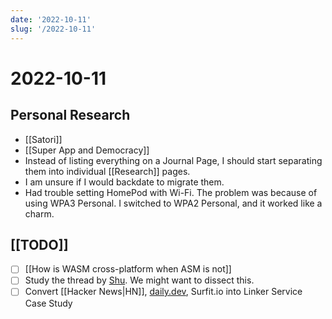 ```yaml
---
date: '2022-10-11'
slug: '/2022-10-11'
---
```


# 2022-10-11

## Personal Research

- [[Satori]]
- [[Super App and Democracy]]
- Instead of listing everything on a Journal Page, I should start separating them into individual [[Research]] pages.
- I am unsure if I would backdate to migrate them.
- Had trouble setting HomePod with Wi-Fi. The problem was because of using WPA3 Personal. I switched to WPA2 Personal, and it worked like a charm.

## [[TODO]]

- [ ] [[How is WASM cross-platform when ASM is not]]
- [ ] Study the thread by [Shu](https://twitter.com/shuding_/status/1579607964549513217). We might want to dissect this.
- [ ] Convert [[Hacker News|HN]], [daily.dev](https://app.daily.dev/), Surfit.io into Linker Service Case Study
